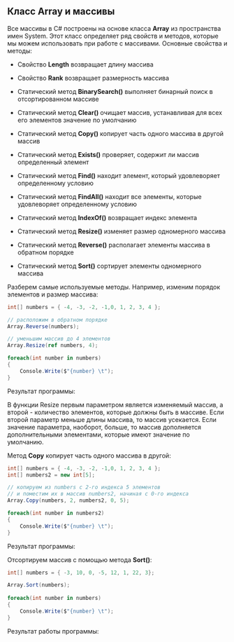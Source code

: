 ## Класс Array и массивы

Все массивы в C# построены на основе класса **Array** из пространства имен System. Этот класс определяет ряд свойств и 
методов, которые мы можем использовать при работе с массивами. Основные свойства и методы:

- Свойство **Length** возвращает длину массива

- Свойство **Rank** возвращает размерность массива

- Статический метод **BinarySearch()** выполняет бинарный поиск в отсортированном массиве

- Статический метод **Clear()** очищает массив, устанавливая для всех его элементов значение по умолчанию

- Статический метод **Copy()** копирует часть одного массива в другой массив

- Статический метод **Exists()** проверяет, содержит ли массив определенный элемент

- Статический метод **Find()** находит элемент, который удовлеворяет определенному условию

- Статический метод **FindAll()** находит все элементы, которые удовлеворяет определенному условию

- Статический метод **IndexOf()** возвращает индекс элемента

- Статический метод **Resize()** изменяет размер одномерного массива

- Статический метод **Reverse()** располагает элементы массива в обратном порядке

- Статический метод **Sort()** сортирует элементы одномерного массива

Разберем самые используемые методы. Например, изменим порядок элементов и размер массива:

```cs
int[] numbers = { -4, -3, -2, -1,0, 1, 2, 3, 4 };

// расположим в обратном порядке
Array.Reverse(numbers);

// уменьшим массив до 4 элементов
Array.Resize(ref numbers, 4);

foreach(int number in numbers)
{
    Console.Write($"{number} \t");
}
```

Результат программы:

В функции Resize первым параметром является изменяемый массив, а второй - количество элементов, которые должны быть в массиве. Если второй параметр меньше длины массива, 
то массив усекается. Если значение параметра, наоборот, больше, то массив дополняется дополнительными элементами, которые имеют значение по умолчанию.

Метод **Copy** копирует часть одного массива в другой:

```cs
int[] numbers = { -4, -3, -2, -1,0, 1, 2, 3, 4 };
int[] numbers2 = new int[5];

// копируем из numbers с 2-го индекса 5 элементов 
// и поместим их в массив numbers2, начиная с 0-го индекса
Array.Copy(numbers, 2, numbers2, 0, 5); 

foreach(int number in numbers2)
{
    Console.Write($"{number} \t");
}
```

Результат программы:

Отсортируем массив с помощью метода **Sort()**:

```cs
int[] numbers = { -3, 10, 0, -5, 12, 1, 22, 3};

Array.Sort(numbers);
            
foreach(int number in numbers)
{
    Console.Write($"{number} \t");
}
```

Результат работы программы:

